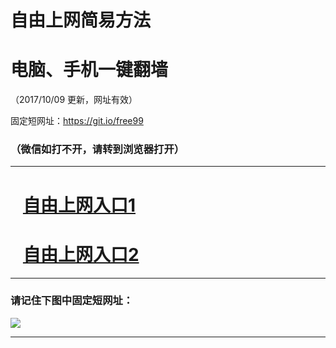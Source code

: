 ﻿# 自由上网简易方法

# 电脑、手机一键翻墙

（2017/10/09 更新，网址有效）

固定短网址：https://git.io/free99

### （微信如打不开，请转到浏览器打开）


***





# &nbsp;&nbsp; <a href="http://ft1384632266.fwq-tz-1001.info/fwqtz01.html?t=100900125980 " target="_blank">自由上网入口1</a>
# &nbsp;&nbsp; <a href="http://ft2088915822.fwq-tz-1002.info/fwqtz02.html?t=100900120817 " target="_blank">自由上网入口2</a>
***

### 请记住下图中固定短网址：

<img src="https://s3-us-west-2.amazonaws.com/fwq-1001/yjfq-20170905okok.png" /> 


***


